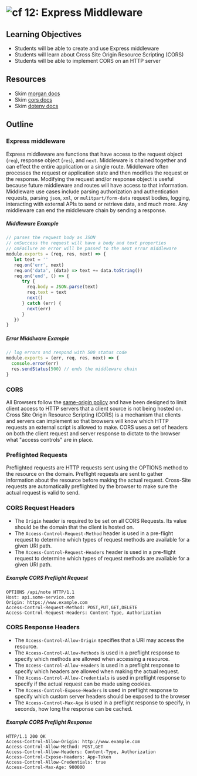 ![cf](http://i.imgur.com/7v5ASc8.png) 12: Express Middleware
===

## Learning Objectives
* Students will be able to create and use Express middleware
* Students will learn about Cross Site Origin Resource Scripting (CORS)
* Students will be able to implement CORS on an HTTP server

## Resources
* Skim [morgan docs](https://github.com/expressjs/morgan)
* Skim [cors docs](https://github.com/expressjs/cors)
* Skim [dotenv docs](https://github.com/motdotla/dotenv)

## Outline

### Express middleware
Express middleware are functions that have access to the request object (`req`), response object (`res`), and `next`. Middleware is chained together and can effect the entire application or a single route. Middleware often processes the request or application state and then modifies the request or the response. Modifying the request and/or response object is useful because future middleware and routes will have access to that information. Middleware use cases include parsing authorization and authentication requests, parsing `json`, `xml`, or `mulitpart/form-data` request bodies, logging, interacting with external APIs to send or retrieve data, and much more. Any middleware can end the middleware chain by sending a response.

##### Middleware Example  
``` javascript
// parses the request body as JSON
// onSuccess the request will have a body and text properties
// onFailure an error will be passed to the next error middleware
module.exports = (req, res, next) => {
   let text = ''
   req.on('err', next)
   req.on('data', (data) => text += data.toString())
   req.on('end', () => {
      try {
        req.body = JSON.parse(text)
        req.text = text
        next()
      } catch (err) {
        next(err)
      }
   })
}
```

##### Error Middlware Example   
``` javascript
// log errors and respond with 500 status code
module.exports = (err, req, res, next) => {
  console.error(err)
  res.sendStatus(500) // ends the middleware chain
}
```

### CORS
All Browsers follow the [same-origin policy](https://en.wikipedia.org/wiki/Same-origin_policy) and have been designed to limit client access to HTTP servers that a client source is not being hosted on. Cross Site Origin Resource Scripting (CORS) is a mechanism that clients and servers can implement so that browsers will know which HTTP requests an external script is allowed to make. CORS uses a set of headers on both the client request and server response to dictate to the browser what "access controls" are in place.

### Preflighted Requests
Preflighted requests are HTTP requests sent using the OPTIONS method to the resource on the domain. Preflight requests are sent to gather information about the resource before making the actual request. Cross-Site requests are automatically preflighted by the browser to make sure the actual request is valid to send.

### CORS Request Headers
* The `Origin` header is required to be set on all CORS Requests. Its value should be the domain that the client is hosted on.
* The `Access-Control-Request-Method` header is used in a pre-flight request to determine which types of request methods are available for a given URI path.
* The `Access-Control-Request-Headers` header is used in a pre-flight request to determine which types of request methods are available for a given URI path.

##### Example CORS Preflight Request
```
OPTIONS /api/note HTTP/1.1
Host: api.some-service.com
Origin: https://www.example.com
Access-Control-Request-Method: POST,PUT,GET,DELETE
Access-Control-Request-Headers: Content-Type, Authorization
```

### CORS Response Headers
* The `Access-Control-Allow-Origin` specifies that a URI may access the resource.
* The `Access-Control-Allow-Methods` is used in a preflight response to specify which methods are allowed when accessing a resource.
* The `Access-Control-Allow-Headers` is used in a preflight response to specify which headers are allowed when making the actual request.
* The `Access-Control-Allow-Credentials` is used in preflight response to specify if the actual request can be made using cookies.
* The `Access-Control-Expose-Headers` is used in preflight response to specify which custom server headers should be exposed to the browser
* The `Access-Control-Max-Age` is used in a preflight response to specify, in seconds, how long the response can be cached.

##### Example CORS Preflight Response
```
HTTP/1.1 200 OK
Access-Control-Allow-Origin: http://www.example.com
Access-Control-Allow-Method: POST,GET
Access-Control-Allow-Headers: Content-Type, Authorization
Access-Control-Expose-Headers: App-Token
Access-Control-Allow-Credentials: true
Access-Control-Max-Age: 900000
```
